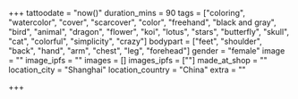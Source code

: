 +++
tattoodate = "now()"
duration_mins = 90
tags = ["coloring", "watercolor", "cover", "scarcover", "color", "freehand", "black and gray", "bird", "animal", "dragon", "flower", "koi", "lotus", "stars", "butterfly", "skull", "cat",
"colorful", "simplicity", "crazy"]
bodypart = ["feet", "shoulder", "back", "hand", "arm", "chest", "leg", "forehead"]
gender = "female"
image = ""
image_ipfs = ""
images = []
images_ipfs = [""]
made_at_shop = ""
location_city = "Shanghai"
location_country = "China"
extra = ""

+++
